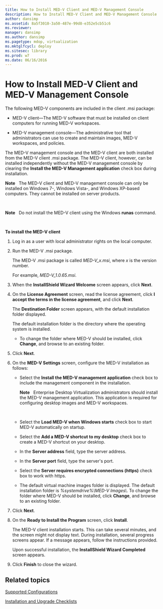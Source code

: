 ```yaml
---
title: How to Install MED-V Client and MED-V Management Console
description: How to Install MED-V Client and MED-V Management Console
author: dansimp
ms.assetid: 8a5f3010-3a50-487e-99d8-e352e5cb51c6
ms.reviewer: 
manager: dansimp
ms.author: dansimp
ms.pagetype: mdop, virtualization
ms.mktglfcycl: deploy
ms.sitesec: library
ms.prod: w7
ms.date: 06/16/2016
---
```



# How to Install MED-V Client and MED-V Management Console


The following MED-V components are included in the client .msi package:

-   MED-V client—The MED-V software that must be installed on client computers for running MED-V workspaces.

-   MED-V management console—The administrative tool that administrators can use to create and maintain images, MED-V workspaces, and policies.

The MED-V management console and the MED-V client are both installed from the MED-V client .msi package. The MED-V client, however, can be installed independently without the MED-V management console by clearing the **Install the MED-V Management application** check box during installation.

**Note**  
The MED-V client and MED-V management console can only be installed on Windows 7-, Windows Vista-, and Windows XP-based computers. They cannot be installed on server products.

 

**Note**  
Do not install the MED-V client using the Windows **runas** command.

 

**To install the MED-V client**

1.  Log in as a user with local administrator rights on the local computer.

2.  Run the MED-V .msi package.

    The MED-V .msi package is called *MED-V\_x.msi*, where *x* is the version number.

    For example, *MED-V\_1.0.65.msi*.

3.  When the **InstallShield Wizard Welcome** screen appears, click **Next**.

4.  On the **License Agreement** screen, read the license agreement, click **I accept the terms in the license agreement**, and click **Next**.

    The **Destination Folder** screen appears, with the default installation folder displayed.

    The default installation folder is the directory where the operating system is installed.

    -   To change the folder where MED-V should be installed, click **Change**, and browse to an existing folder.

5.  Click **Next**.

6.  On the **MED-V Settings** screen, configure the MED-V installation as follows:

    -   Select the **Install the MED-V management application** check box to include the management component in the installation.

        **Note**  
        Enterprise Desktop Virtualization administrators should install the MED-V management application. This application is required for configuring desktop images and MED-V workspaces.

         

    -   Select the **Load MED-V when Windows starts** check box to start MED-V automatically on startup.

    -   Select the **Add a MED-V shortcut to my desktop** check box to create a MED-V shortcut on your desktop.

    -   In the **Server address** field, type the server address.

    -   In the **Server port** field, type the server's port.

    -   Select the **Server requires encrypted connections (https)** check box to work with https.

    -   The default virtual machine images folder is displayed. The default installation folder is *%systemdrive%\\MED-V Images\\*. To change the folder where MED-V should be installed, click **Change**, and browse to an existing folder.

7.  Click **Next**.

8.  On the **Ready to Install the Program** screen, click **Install**.

    The MED-V client installation starts. This can take several minutes, and the screen might not display text. During installation, several progress screens appear. If a message appears, follow the instructions provided.

    Upon successful installation, the **InstallShield Wizard Completed** screen appears.

9.  Click **Finish** to close the wizard.

## Related topics


[Supported Configurations](supported-configurationsmedv-orientation.md)

[Installation and Upgrade Checklists](installation-and-upgrade-checklists.md)

 

 





